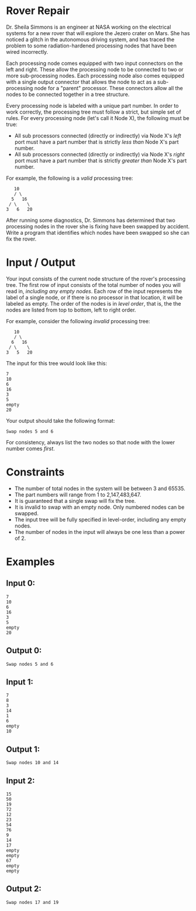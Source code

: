 # Rover Repair

Dr. Sheila Simmons is an engineer at NASA working on the electrical systems for a new rover that will explore the Jezero crater on Mars.
She has noticed a glitch in the autonomous driving system, and has traced the problem to some radiation-hardened processing nodes that have been wired incorrectly.

Each processing node comes equipped with two input connectors on the left and right.
These allow the processing node to be connected to two or more sub-processing nodes.
Each processing node also comes equipped with a single output connector that allows the node to act as a sub-processing node for a "parent" processor.
These connectors allow all the nodes to be connected together in a tree structure.

Every processing node is labeled with a unique part number.
In order to work correctly, the processing tree must follow a strict, but simple set of rules.
For every processing node (let's call it Node X), the following must be true:

* All sub processors connected (directly or indirectly) via Node X's *left* port must have a part number that is strictly *less than* Node X's part number.
* All sub processors connected (directly or indirectly) via Node X's *right* port must have a part number that is strictly *greater than* Node X's part number.

For example, the following is a _valid_ processing tree:
```
   10
   / \
  5   16
 / \    \
3   6   20
```

After running some diagnostics, Dr. Simmons has determined that two processing nodes in the rover she is fixing have been swapped by accident.
Write a program that identifies which nodes have been swapped so she can fix the rover.

# Input / Output
Your input consists of the current node structure of the rover's processing tree.
The first row of input consists of the total number of nodes you will read in, _including any empty nodes_.
Each row of the input represents the label of a single node, or if there is no processor in that location, it will be labeled as empty.
The order of the nodes is in _level order_, that is, the the nodes are listed from top to bottom, left to right order.

For example, consider the following _invalid_ processing tree:
```
   10
   / \
  6   16
 / \    \
3   5   20
```

The input for this tree would look like this:
```
7
10
6
16
3
5
empty
20
```

Your output should take the following format:
```
Swap nodes 5 and 6
```
For consistency, always list the two nodes so that node with the lower number comes _first_.

# Constraints
* The number of total nodes in the system will be between 3 and 65535.
* The part numbers will range from 1 to 2,147,483,647.
* It is guaranteed that a single swap will fix the tree.
* It is invalid to swap with an empty node. Only numbered nodes can be swapped.
* The input tree will be fully specified in level-order, including any empty nodes.
* The number of nodes in the input will always be one less than a power of 2.

# Examples
## Input 0:

```
7
10
6
16
3
5
empty
20
```

## Output 0:

```
Swap nodes 5 and 6
```

## Input 1:

```
7
8
3
14
1
6
empty
10
```

## Output 1:

```
Swap nodes 10 and 14
```

## Input 2:
```
15
50
19
72
12
23
54
76
9
14
17
empty
empty
67
empty
empty

```

## Output 2:
```
Swap nodes 17 and 19
```


